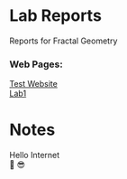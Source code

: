 # Lab Reports
Reports for Fractal Geometry

### Web Pages:
[Test Website](https://cchiltoncarr.github.io/labreports/testwebsite.html) \
[Lab1](https://cchiltoncarr.github.io/labreports/Lab1.html)

# Notes

Hello Internet\
🤠 😎
